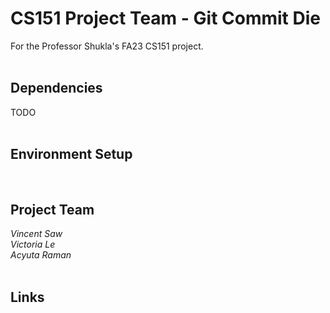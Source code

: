 # CS151 Project Team - Git Commit Die
For the Professor Shukla's FA23 CS151 project.<br/>
<br/>

## Dependencies
TODO<br/>
<br/>

## Environment Setup
<br/>

## Project Team
_Vincent Saw_<br/>
_Victoria Le_<br/>
_Acyuta Raman_<br/>
<br/>

## Links
